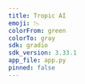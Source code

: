 ```yaml
---
title: Tropic AI
emoji: 📉
colorFrom: green
colorTo: gray
sdk: gradio
sdk_version: 3.33.1
app_file: app.py
pinned: false
---
```

